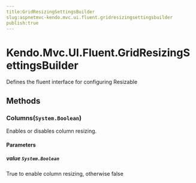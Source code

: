```yaml
---
title:GridResizingSettingsBuilder
slug:aspnetmvc-kendo.mvc.ui.fluent.gridresizingsettingsbuilder
publish:true
---
```


# Kendo.Mvc.UI.Fluent.GridResizingSettingsBuilder
Defines the fluent interface for configuring Resizable



## Methods

### Columns(`System.Boolean`)
Enables or disables column resizing.


#### Parameters

##### value `System.Boolean`
True to enable column resizing, otherwise false






